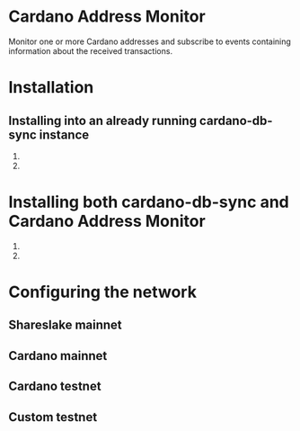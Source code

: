 # Cardano Address Monitor

Monitor one or more Cardano addresses and subscribe to events containing information about the received transactions.

# Installation

## Installing into an already running cardano-db-sync instance

1.
1.

# Installing both cardano-db-sync and Cardano Address Monitor

1.
1.

# Configuring the network

## Shareslake mainnet

## Cardano mainnet

## Cardano testnet

## Custom testnet







